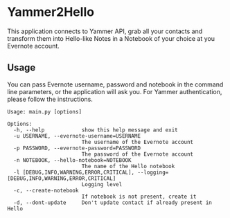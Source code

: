 # Yammer2Hello

This application connects to Yammer API, grab all your contacts and transform
them into Hello-like Notes in a Notebook of your choice at you Evernote
account.

## Usage

You can pass Evernote username, password and notebook in the command line parameters, or
the application will ask you. For Yammer authentication, please follow the instructions.

    Usage: main.py [options]

    Options:
      -h, --help            show this help message and exit
      -u USERNAME, --evernote-username=USERNAME
                            The username of the Evernote account
      -p PASSWORD, --evernote-password=PASSWORD
                            The password of the Evernote account
      -n NOTEBOOK, --hello-notebook=NOTEBOOK
                            The name of the Hello notebook
      -l [DEBUG,INFO,WARNING,ERROR,CRITICAL], --logging=[DEBUG,INFO,WARNING,ERROR,CRITICAL]
                            Logging level
      -c, --create-notebook
                            If notebook is not present, create it
      -d, --dont-update     Don't update contact if already present in Hello

